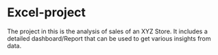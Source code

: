 # Excel-project
The project in this is the analysis of sales of an XYZ Store. It includes a detailed dashboard/Report that can be used to get various insights from data.
